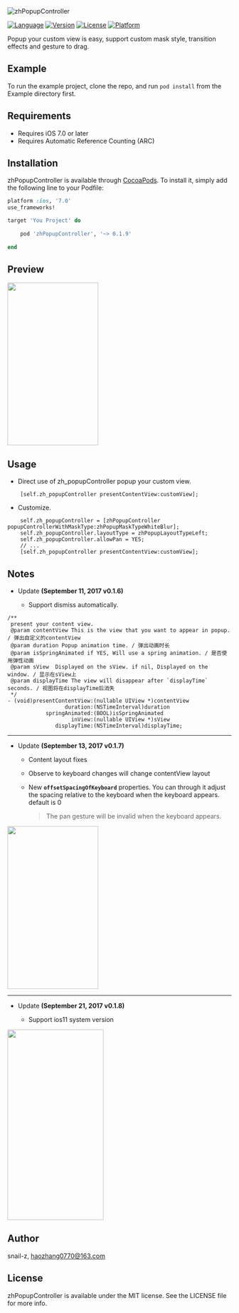 <img src="http://oo8l3jrvb.bkt.clouddn.com/0921_left_zhPopupController.png" alt="zhPopupController" title="zhPopupController">

[![Language](https://img.shields.io/badge/Language-%20Objective--C%20-orange.svg)](https://travis-ci.org/snail-z/zhPopupController)
[![Version](https://img.shields.io/badge/pod-v0.1.9-brightgreen.svg)](http://cocoapods.org/pods/zhPopupController)
[![License](https://img.shields.io/badge/license-MIT-blue.svg)](http://cocoapods.org/pods/zhPopupController)
[![Platform](https://img.shields.io/badge/platform-%20iOS7.0+%20-lightgrey.svg)](http://cocoapods.org/pods/zhPopupController)

Popup your custom view is easy, support custom mask style, transition effects and gesture to drag.



## Example

To run the example project, clone the repo, and run `pod install` from the Example directory first.

## Requirements

- Requires iOS 7.0 or later
- Requires Automatic Reference Counting (ARC)

## Installation

zhPopupController is available through [CocoaPods](http://cocoapods.org). To install
it, simply add the following line to your Podfile:

```ruby
platform :ios, '7.0'
use_frameworks!

target 'You Project' do
    
	pod 'zhPopupController', '~> 0.1.9'
    
end
```

## Preview 

<img src="https://github.com/snail-z/zhPopupController/blob/master/Preview/_zhPopupController.gif?raw=true" width="204px" height="365px">

## Usage

* Direct use of zh_popupController popup your  custom view.
``` objc
    [self.zh_popupController presentContentView:customView];
```

* Customize.
```objc
    self.zh_popupController = [zhPopupController popupControllerWithMaskType:zhPopupMaskTypeWhiteBlur];
    self.zh_popupController.layoutType = zhPopupLayoutTypeLeft;
    self.zh_popupController.allowPan = YES;
    // ...
    [self.zh_popupController presentContentView:customView];
```

## Notes

- Update  **(September 11, 2017 v0.1.6)**

  - Support dismiss automatically.

```objc
/**
 present your content view.
 @param contentView This is the view that you want to appear in popup. / 弹出自定义的contentView
 @param duration Popup animation time. / 弹出动画时长
 @param isSpringAnimated if YES, Will use a spring animation. / 是否使用弹性动画
 @param sView  Displayed on the sView. if nil, Displayed on the window. / 显示在sView上
 @param displayTime The view will disappear after `displayTime` seconds. / 视图将在displayTime后消失
 */
- (void)presentContentView:(nullable UIView *)contentView
                  duration:(NSTimeInterval)duration
            springAnimated:(BOOL)isSpringAnimated
                    inView:(nullable UIView *)sView
               displayTime:(NSTimeInterval)displayTime;
```

-----

- Update  **(September 13, 2017 v0.1.7)**

  - Content layout fixes

  - Observe to keyboard changes will change contentView layout

  - New **`offsetSpacingOfKeyboard`** properties.   You can through it adjust the spacing relative to the keyboard when the keyboard appears. default is 0

    >  The pan gesture will be invalid when the keyboard appears.

<img src="https://github.com/snail-z/zhPopupController/blob/master/Preview/_zhPopupController_up.gif?raw=true" width="204px" height="365px">



-----

- Update  **(September 21, 2017 v0.1.8)**
 
   - Support ios11 system version

<img src="https://github.com/snail-z/zhPopupController/blob/master/Preview/ios11_zhPopupController.gif?raw=true?raw=true" width="216px" height="427px">



## Author

snail-z, haozhang0770@163.com

## License

zhPopupController is available under the MIT license. See the LICENSE file for more info.



